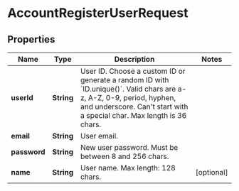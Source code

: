 

# AccountRegisterUserRequest


## Properties

| Name | Type | Description | Notes |
|------------ | ------------- | ------------- | -------------|
|**userId** | **String** | User ID. Choose a custom ID or generate a random ID with &#x60;ID.unique()&#x60;. Valid chars are a-z, A-Z, 0-9, period, hyphen, and underscore. Can&#39;t start with a special char. Max length is 36 chars. |  |
|**email** | **String** | User email. |  |
|**password** | **String** | New user password. Must be between 8 and 256 chars. |  |
|**name** | **String** | User name. Max length: 128 chars. |  [optional] |



